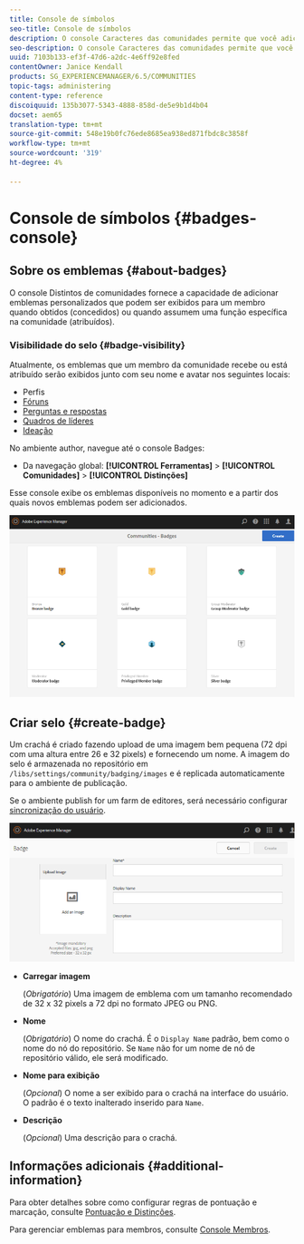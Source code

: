 ```yaml
---
title: Console de símbolos
seo-title: Console de símbolos
description: O console Caracteres das comunidades permite que você adicione emblemas personalizados que podem ser exibidos para membros quando ganhados (premiados) ou quando assumem uma função específica na comunidade (atribuídos)
seo-description: O console Caracteres das comunidades permite que você adicione emblemas personalizados que podem ser exibidos para membros quando ganhados (premiados) ou quando assumem uma função específica na comunidade (atribuídos)
uuid: 7103b133-ef3f-47d6-a2dc-4e6ff92e8fed
contentOwner: Janice Kendall
products: SG_EXPERIENCEMANAGER/6.5/COMMUNITIES
topic-tags: administering
content-type: reference
discoiquuid: 135b3077-5343-4888-858d-de5e9b1d4b04
docset: aem65
translation-type: tm+mt
source-git-commit: 548e19b0fc76ede8685ea938ed871fbdc8c3858f
workflow-type: tm+mt
source-wordcount: '319'
ht-degree: 4%

---
```



# Console de símbolos {#badges-console}

## Sobre os emblemas {#about-badges}

O console Distintos de comunidades fornece a capacidade de adicionar emblemas personalizados que podem ser exibidos para um membro quando obtidos (concedidos) ou quando assumem uma função específica na comunidade (atribuídos).

### Visibilidade do selo {#badge-visibility}

Atualmente, os emblemas que um membro da comunidade recebe ou está atribuído serão exibidos junto com seu nome e avatar nos seguintes locais:

* Perfis
* [Fóruns](/help/communities/forum.md)
* [Perguntas e respostas](/help/communities/working-with-qna.md)
* [Quadros de líderes](/help/communities/enabling-leaderboard.md)
* [Ideação](/help/communities/ideation-feature.md)

No ambiente author, navegue até o console Badges:

* Da navegação global: **[!UICONTROL Ferramentas]** > **[!UICONTROL Comunidades]** > **[!UICONTROL Distinções]**

Esse console exibe os emblemas disponíveis no momento e a partir dos quais novos emblemas podem ser adicionados.

![badges-homepage](assets/badges-homepage.png)

## Criar selo {#create-badge}

Um crachá é criado fazendo upload de uma imagem bem pequena (72 dpi com uma altura entre 26 e 32 pixels) e fornecendo um nome. A imagem do selo é armazenada no repositório em `/libs/settings/community/badging/images` e é replicada automaticamente para o ambiente de publicação.

Se o ambiente publish for um farm de editores, será necessário configurar [sincronização do usuário](/help/communities/sync.md).

![create-badge](assets/create-badge.png)

* **Carregar imagem**

   (*Obrigatório*) Uma imagem de emblema com um tamanho recomendado de 32 x 32 pixels a 72 dpi no formato JPEG ou PNG.

* **Nome**

   (*Obrigatório*) O nome do crachá. É o `Display Name` padrão, bem como o nome do nó do repositório. Se `Name` não for um nome de nó de repositório válido, ele será modificado.

* **Nome para exibição**

   (*Opcional*) O nome a ser exibido para o crachá na interface do usuário. O padrão é o texto inalterado inserido para `Name`.

* **Descrição**

   (*Opcional*) Uma descrição para o crachá.

## Informações adicionais {#additional-information}

Para obter detalhes sobre como configurar regras de pontuação e marcação, consulte [Pontuação e Distinções](/help/communities/implementing-scoring.md).

Para gerenciar emblemas para membros, consulte [Console Membros](/help/communities/members.md).
